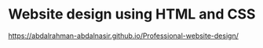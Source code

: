 
# Website design using HTML and CSS

 https://abdalrahman-abdalnasir.github.io/Professional-website-design/
